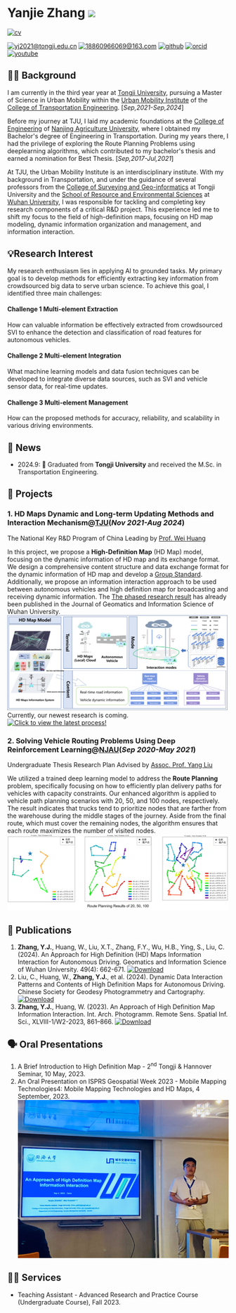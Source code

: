 # Yanjie Zhang [![](https://img.shields.io/badge/-%23054258?logo=livejournal&logoColor=%2300B0EA)](https://ext-6592581.livejournal.com/841.html)

[![cv](https://img.shields.io/badge/CV-orange?logo=Read.cv&logoColor=%23111111
)](https://yanjie99.github.io/Papers/CV%2C%20Yanjie%20Zhang.pdf)

[![yj2021@tongji.edu.cn](https://img.shields.io/badge/Email%20%40edu-white?logo=gmail&logoColor=%23EA4335
)](mailto:yj2021@tongji.edu.cn)
[![18860966069@163.com](https://img.shields.io/badge/Email%20%40163-white?logo=gmail
)](mailto:yj2yx@outlook.com) [![github](https://img.shields.io/badge/GitHub-white?logo=github&logoColor=%23181717
)](https://github.com/yanjie99) [![orcid](https://img.shields.io/badge/ORCID-white?logo=orcid&logoColor=%23A6CE39
)](https://orcid.org/0009-0002-3627-1104)
[![youtube](https://img.shields.io/badge/YouTube-white?logo=youtube&logoColor=%23FF0000
)](https://www.youtube.com/@YanjieZhang-2024)

## 👨‍🎓 Background
I am currently in the third year year at [Tongji University](https://en.tongji.edu.cn/p/#/), pursuing a Master of Science in Urban Mobility within the [Urban Mobility Institute](https://umi.tongji.edu.cn/en/Homepage.htm) of the [College of Transportation Engineering](https://tjjt.tongji.edu.cn/English_Home/HOME.htm). [*Sep,2021-Sep,2024*]

Before my journey at TJU, I laid my academic foundations at the [College of Engineering](https://coe.njau.edu.cn/index.htm#) of [Nanjing Agriculture University](https://english.njau.edu.cn/), where I obtained my Bachelor's degree of Engineering in Transportation. During my years there, I had the privilege of exploring the Route Planning Problems using deeplearning algorithms, which contributed to my bachelor's thesis and earned a nomination for Best Thesis. [*Sep,2017-Jul,2021*]

At TJU, the Urban Mobility Institute is an interdisciplinary institute. With my background in Transportation, and under the guidance of several professors from the [College of Surveying and Geo-informatics](https://celiang.tongji.edu.cn/english/Home.htm) at Tongji University and the [School of Resource and Environmental Sciences](https://sres.whu.edu.cn/English/Home.htm) at [Wuhan University](https://en.whu.edu.cn/), I was responsible for tackling and completing key research components of a critical R&D project. This experience led me to shift my focus to the field of high-definition maps, focusing on HD map modeling, dynamic information organization and management, and information interaction.

## 💡Research Interest
My research enthusiasm lies in applying AI to grounded tasks. My primary goal is to develop methods for efficiently extracting key information from crowdsourced big data to serve urban science. To achieve this goal, I identified three main challenges:

#### Challenge 1 Multi-element Extraction
How can valuable information be effectively extracted from crowdsourced SVI to enhance the detection and classification of road features for autonomous vehicles.

#### Challenge 2 Multi-element Integration
What machine learning models and data fusion techniques can be developed to integrate diverse data sources, such as SVI and vehicle sensor data, for real-time updates.

#### Challenge 3 Multi-element Management
How can the proposed methods for accuracy, reliability, and scalability in various driving environments.



## 📰 News
- 2024.9: 👏 Graduated from **Tongji University** and received the M.Sc. in Transportation Engineering.								       		


## 🔬 Projects
### 1. HD Maps Dynamic and Long-term Updating Methods and Interaction Mechanism@[TJU](https://umi.tongji.edu.cn/en/Homepage.htm)(_Nov 2021-Aug 2024_)

 The National Key R&D Program of China Leading by [Prof. Wei Huang](https://huangweibuct.github.io/weihuang.github.io/)

In this project, we propose a **High-Definition Map** (HD Map) model, focusing on the dynamic information of HD map and its exchange format. We design a comprehensive content structure and data exchange format for the dynamic information of HD map and develop a [Group Standard](https://www.csgpc.org/detail/23300.html). Additionally, we propose an information interaction approach to be used between autonomous vehicles and high definition map for broadcasting and receiving dynamic information. The [The phased research result](http://ch.whu.edu.cn/en/article/doi/10.13203/j.whugis20230166) has already been published in the Journal of Geomatics and Information Science of Wuhan University.
![alt text](/assets/img/Project1.png)
Currently, our newest research is coming. [![**Click to view the latest process!**](https://img.shields.io/badge/Click-Latest%20Research-brightgreen?logo=cliqz&logoColor=%2300AEF0
)](https://github.com/yanjie99/HDMapII)



### 2. Solving Vehicle Routing Problems Using Deep Reinforcement Learning@[NJAU](https://english.njau.edu.cn/)(_Sep 2020-May 2021_)

Undergraduate Thesis Research Plan Advised by [Assoc. Prof. Yang Liu](https://ai.njau.edu.cn/info/1062/1179.htm)

We utilized a trained deep learning model to address the **Route Planning** problem, specifically focusing on how to efficiently plan delivery paths for vehicles with capacity constraints. Our enhanced algorithm is applied to vehicle path planning scenarios with 20, 50, and 100 nodes, respectively. The result indicates that trucks tend to prioritize nodes that are farther from the warehouse during the middle stages of the journey. Aside from the final route, which must cover the remaining nodes, the algorithm ensures that each route maximizes the number of visited nodes.
![alt text](/assets/img/Project2.png)

## 📑 Publications
1. **Zhang, Y.J.**, Huang, W., Liu, X.T., Zhang, F.Y., Wu, H.B., Ying, S., Liu, C. (2024). An Approach for High Definition (HD) Maps Information Interaction for Autonomous Driving. Geomatics and Information Science of Wuhan University. 49(4): 662-671. [![Download](https://img.shields.io/badge/Source-Download-blue?logoColor=%2300AEF0)](http://ch.whu.edu.cn/en/article/doi/10.13203/j.whugis20230166)
2. Liu, C., Huang, W., **Zhang, Y.J.**, et al. (2024). Dynamic Data Interaction Patterns and Contents of High Definition Maps for Autonomous Driving. Chinese Society for Geodesy Photogrammetry and Cartography. [![Download](https://img.shields.io/badge/Source-Download-blue?logoColor=%2300AEF0
)](https://www.csgpc.org/detail/23300.html)
1. **Zhang, Y.J.**, Huang, W. (2023). An Approach of High Definition Map Information Interaction. Int. Arch. Photogramm. Remote Sens. Spatial Inf. Sci., XLVIII-1/W2-2023, 861–866. [![Download](https://img.shields.io/badge/Source-Download-blue?logoColor=%2300AEF0
)](https://doi.org/10.5194/isprs-archives-XLVIII-1-W2-2023-861-2023)

## 🗣️ Oral Presentations
1. A Brief Introduction to High Definition Map - 2<sup>nd</sup> Tongji & Hannover Seminar, 10 May, 2023.
2. An Oral Presentation on ISPRS Geospatial Week 2023 - Mobile Mapping Technologies4: Mobile Mapping Technologies and HD Maps, 4 September, 2023.
![carioyj](/assets/img/Carioyj.jpg)

## 👨‍🏫 Services
- Teaching Assistant - Advanced Research and Practice Course (Undergraduate Course), Fall 2023.


<script type='text/javascript' id='clustrmaps' src='//cdn.clustrmaps.com/map_v2.js?cl=ffffff&w=a&t=tt&d=cjcIbwVZHF1YxSrvScUY1USs5bajX83Qnp9slKFlT6g'></script>